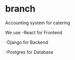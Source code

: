 # branch
Accounting system for catering

We use 
-React for Frontend

-Django for Backend

-Postgres for Database
